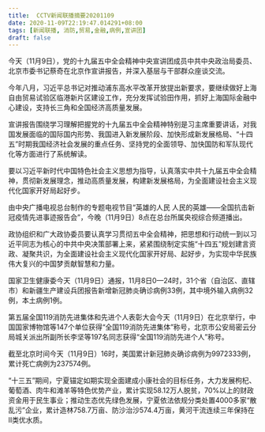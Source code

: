 ```yaml
---
title:  CCTV新闻联播摘要20201109
date: 2020-11-09T22:19:47.014291+08:00
tags: [新闻联播, 消防,贸易,金融,病例,宣讲团]
draft: false
---
```


今天（11月9日），党的十九届五中全会精神中央<span class="keywords_content">宣讲团</span>成员中共中央政治局委员、北京市委书记蔡奇在北京作宣讲报告，并深入基层与干部群众座谈交流。

今年八月，习近平总书记对推动浦东高水平改革开放提出新要求，要继续做好上海自由<span class="keywords_fund">贸易</span>试验区临港新片区建设工作，充分发挥试验田作用，抓好上海国际<span class="keywords_fund">金融</span>中心建设，支持长三角和全国经济高质量发展。

宣讲报告围绕学习理解把握党的十九届五中全会精神特别是习主席重要讲话，对我国发展面临的国际国内形势、我国进入新发展阶段、加快形成新发展格局、“十四五”时期我国经济社会发展的重点任务、坚持党的全面领导、加快国防和军队现代化等方面进行了系统解读。

要以习近平新时代中国特色社会主义思想为指导，认真落实中共十九届五中全会精神，贯彻新发展理念，推动高质量发展，构建新发展格局，为全面建设社会主义现代化国家开好局起好步。

由中央广播电视总台制作的专题电视节目“英雄的人民 人民的英雄——全国抗击新冠疫情先进事迹报告会”，今晚（11月9日）8点在总台所属央视综合频道播出。

政协组织和广大政协委员要认真学习贯彻五中全会精神，把思想和行动统一到以习近平同志为核心的中共中央决策部署上来，紧紧围绕制定实施“十四五”规划建言资政、凝聚共识，为全面建设社会主义现代化国家开好局、起好步，为实现中华民族伟大复兴的中国梦贡献智慧和力量。

国家卫生健康委今天（11月9日）通报，11月8日0—24时，31个省（自治区、直辖市）和新疆生产建设兵团报告新增新冠肺炎确诊<span class="keywords_content">病例</span>33例，其中境外输入<span class="keywords_content">病例</span>32例，本土<span class="keywords_content">病例</span>1例。

第五届全国119<span class="keywords_content">消防</span>先进集体和先进个人表彰大会今天（11月9日）在北京举行，中国国家博物馆等147个单位获得“全国119<span class="keywords_content">消防</span>先进集体”称号，北京市公安局密云分局城关派出所副所长李坚等197名同志获得“全国119<span class="keywords_content">消防</span>先进个人”称号。

截至北京时间今天（11月9日）16时，美国累计新冠肺炎确诊<span class="keywords_content">病例</span>为9972333例，累计死亡<span class="keywords_content">病例</span>为237574例。

“十三五”期间，宁夏锚定如期实现全面建成小康社会的目标任务，大力发展枸杞、葡萄酒、肉牛和滩羊等特色优势产业，累计实现58.12万人脱贫，70%以上的财政资金用于民生事业；推动生态优先绿色发展，宁夏依法依规分类处置4000多家“散乱污”企业，累计造林758.7万亩、防沙治沙574.4万亩，黄河干流连续三年保持在Ⅱ类优水质。
